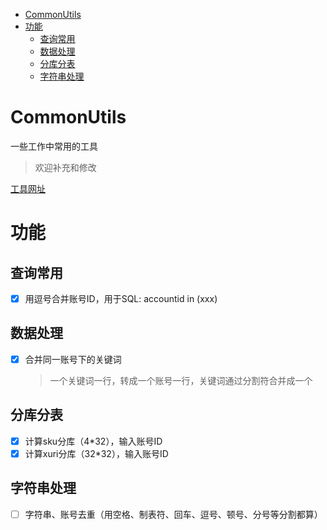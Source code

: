   
  
- [CommonUtils](#commonutils)
- [功能](#功能)
  - [查询常用](#查询常用)
  - [数据处理](#数据处理)
  - [分库分表](#分库分表)
  - [字符串处理](#字符串处理)
  
#  CommonUtils
  
  
一些工作中常用的工具
>欢迎补充和修改

[工具网址](https://ClimbToTop.github.io/toolLibrary/)
  
#  功能
  
  
##   查询常用
  
- [x] 用逗号合并账号ID，用于SQL: accountid in (xxx) 
  
  
##  数据处理
  
- [x] 合并同一账号下的关键词
    >一个关键词一行，转成一个账号一行，关键词通过分割符合并成一个
  
##  分库分表
  
- [x] 计算sku分库（4*32），输入账号ID
- [x] 计算xuri分库（32*32），输入账号ID
  
##  字符串处理
  
- [ ] 字符串、账号去重（用空格、制表符、回车、逗号、顿号、分号等分割都算）

